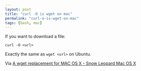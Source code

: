 ```yaml
---
layout: post
title: "curl -O is wget on mac"
permalink: "curl-o-is-wget-on-mac"
tags: [bash, mac]
---
```


If you want to download a file:

<code>curl -O &lt;url&gt;</code>

Exactly the same as <code>wget &lt;url&gt;</code> on Ubuntu.

Via <a href="http://www.mymacosx.com/terminal/wget-replacement-macos.html">A wget replacement for MAC OS X - Snow Leopard Mac OS X</a>
